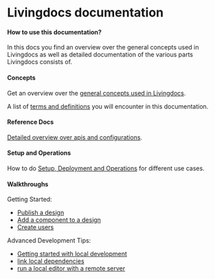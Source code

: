 # Livingdocs documentation


#### How to use this documentation?

In this docs you find an overview over the general concepts used in Livingdocs as well
as detailed documentation of the various parts Livingdocs consists of.


#### Concepts

Get an overview over the [general concepts used in Livingdocs](./concepts).

A list of [terms and definitions](./concepts/glossary.md) you will encounter
in this documentation.


#### Reference Docs

[Detailed overview over apis and configurations](./reference-docs).


#### Setup and Operations

How to do [Setup, Deployment and Operations](./setup-and-deployment)
for different use cases.


#### Walkthroughs

Getting Started:

- [Publish a design](./walkthroughs/publish-design.md)
- [Add a component to a design](./walkthroughs/add-design-component.md)
- [Create users](./walkthroughs/create-users.md)

Advanced Development Tips:

- [Getting started with local development](./walkthroughs/getting-started-with-local-development.md)
- [link local dependencies](./walkthroughs/link-local-dependencies.md)
- [run a local editor with a remote server](./walkthroughs/local-editor-remote-server.md)
